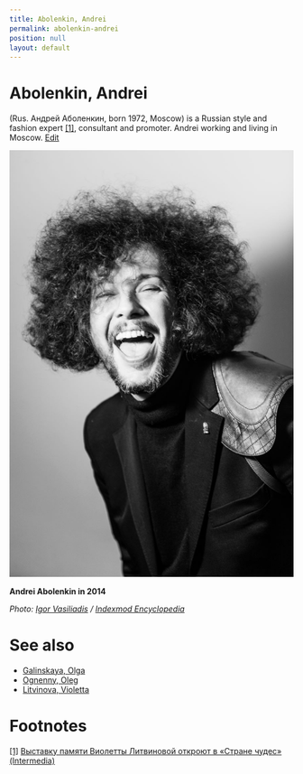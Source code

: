 ```yaml
---
title: Abolenkin, Andrei
permalink: abolenkin-andrei
position: null
layout: default
---
```


# Abolenkin, Andrei

(Rus. Андрей Аболенкин, born 1972, Moscow) is a Russian style and fashion expert <span id="a1">[\[1\]](#f1)</span>, consultant and promoter. Andrei working and living in Moscow. [Edit](http://prose.io/#{{site.repo}}/edit/#{{site.branch}}/#{{page.path}})

![](/images/andrei-abolenkin-by-igor-vasiliadis-2014.jpg)

**Andrei Abolenkin in 2014**

*Photo: [Igor Vasiliadis](igor-vasiliadis.md) / [Indexmod Encyclopedia](indexmod.club)*


# See also

- [Galinskaya, Olga](galinskaya-olga.md)
- [Ognenny, Oleg](ognenny-oleg.md)
- [Litvinova, Violetta](litvinova-violetta.md)

# Footnotes

[[1]](#a1) <span id="f1"></span> [Выставку памяти Виолетты Литвиновой откроют в «Стране чудес» (Intermedia)](http://www.intermedia.ru/news/286753)

